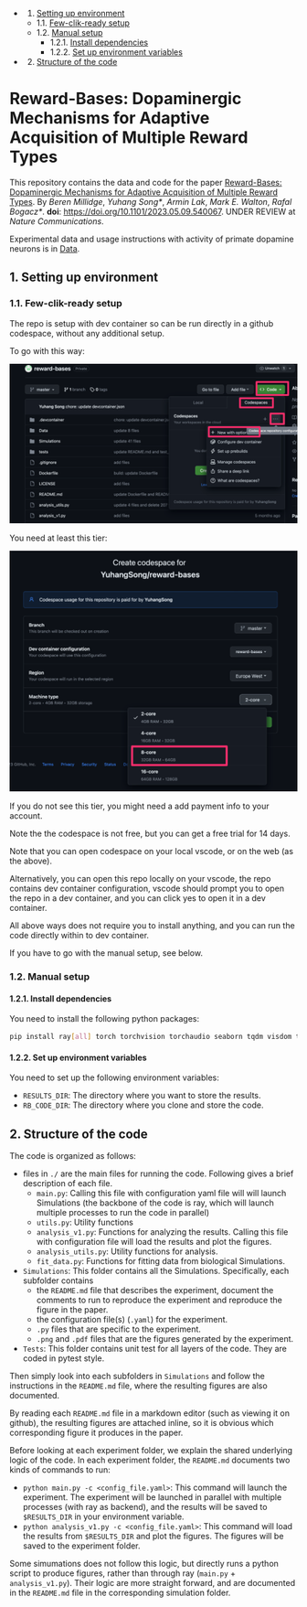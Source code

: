<!-- vscode-markdown-toc -->

-   1. [Setting up environment](#Settingupenvironment)
    -   1.1. [Few-clik-ready setup](#Few-clik-readysetup)
    -   1.2. [Manual setup](#Manualsetup)
        -   1.2.1. [Install dependencies](#Installdependencies)
        -   1.2.2. [Set up environment variables](#Setupenvironmentvariables)
-   2. [Structure of the code](#Structureofthecode)

<!-- vscode-markdown-toc-config
	numbering=true
	autoSave=true
	/vscode-markdown-toc-config -->
<!-- /vscode-markdown-toc -->

# Reward-Bases: Dopaminergic Mechanisms for Adaptive Acquisition of Multiple Reward Types

This repository contains the data and code for the paper [Reward-Bases: Dopaminergic Mechanisms for Adaptive Acquisition of Multiple Reward Types](https://www.biorxiv.org/content/10.1101/2023.05.09.540067v1).
By _Beren Millidge_, _Yuhang Song\*_, _Armin Lak_, _Mark E. Walton_, _Rafal Bogacz\*_.
**doi**: https://doi.org/10.1101/2023.05.09.540067. UNDER REVIEW at _Nature Communications_.

Experimental data and usage instructions with activity of primate dopamine neurons is in [Data](Data).

## 1. <a name='Settingupenvironment'></a>Setting up environment

<!-- ### 1.1. <a name='Withdocker'></a>With docker

A [`Dockerfile`](./Dockerfile) is available in the main directory above, and a pre-built docker image from this `Dockerfile` is available on docker hub here: [dryuhangsong/general-energy-nets:1.0](https://hub.docker.com/r/dryuhangsong/general-energy-nets).

For those who are not familiar with docker, it provides a image of a light-weighted virtual machine, which is widedly used as a frozen version of a environment ready for running the code with all dependencies installed.
Our code is run and tested on major Linux distributions and Darwin/Mac systems, but not on Windows, in case users are on platforms that we haven't tested our code, such as Windows, and having difficulty setting up environment, one can use the docker image which will start a virtual machine with frozen environment ready to run our code.
If you are not familar with docker but want to learn and use docker, [get started with docker](https://docs.docker.com/get-started/).

Alternatively, you can set up the environment by yourself (without docker), see [Without docker](#without-docker).

This section setup the environment without docker.

Note that exact reproducibility is not guaranteed without docker.
But you should not get obvious divergent results from what is reported in the paper, becase the code run on pretty high-level APIs of the packages, and the high-level APIs are supposed to be stable across different versions of the packages.
If you do obverve divergent results, please try to install package with version matching the docker image, and also **let us know** so that we can make a note for other users.

Also in this guide, we don't fix the package versions or python versions, because different python versions and packages versions might be supported and not supported on different systems. -->

<!-- You can use [conda](https://conda.io/projects/conda/en/latest/user-guide/getting-started.html#managing-python) or other tools to manage the python environment. -->

<!-- You then need to walk through the following a few steps to get your environment ready. -->

### 1.1. <a name='Few-clik-readysetup'></a>Few-clik-ready setup

The repo is setup with dev container so can be run directly in a github codespace, without any additional setup.

To go with this way:

![Alt text](image-1.png)

You need at least this tier:

![Alt text](image-2.png)

<!-- ![Alt text](image-3.png) -->

If you do not see this tier, you might need a add payment info to your account.

Note the the codespace is not free, but you can get a free trial for 14 days.

Note that you can open codespace on your local vscode, or on the web (as the above).

Alternatively, you can open this repo locally on your vscode, the repo contains dev container configuration, vscode should prompt you to open the repo in a dev container, and you can click yes to open it in a dev container.

All above ways does not require you to install anything, and you can run the code directly within to dev container.

If you have to go with the manual setup, see below.

### 1.2. <a name='Manualsetup'></a>Manual setup

#### 1.2.1. <a name='Installdependencies'></a>Install dependencies

You need to install the following python packages:

```bash
pip install ray[all] torch torchvision torchaudio seaborn tqdm visdom tabulate statsmodels h5py
```

#### 1.2.2. <a name='Setupenvironmentvariables'></a>Set up environment variables

You need to set up the following environment variables:

<!-- - `DATA_DIR`: The directory where you want to store the datasets. -->

-   `RESULTS_DIR`: The directory where you want to store the results.
-   `RB_CODE_DIR`: The directory where you clone and store the code.

<!-- Of course, make sure that the directories exist.
Exactly how to set up environment variables depends on your system (a quick search on internet should give you the answer). -->

<!-- #### Download the datasets

```bash
python -c "from torchvision import datasets; import os; [eval(f'datasets.{dataset}')(os.environ.get('DATA_DIR'),download=True) for dataset in ['MNIST']]"
python -c "from torchvision import datasets; import os; [eval(f'datasets.{dataset}')(os.environ.get('DATA_DIR'),download=True) for dataset in ['FashionMNIST']]"
python -c "from torchvision import datasets; import os; [eval(f'datasets.{dataset}')(os.environ.get('DATA_DIR'),download=True) for dataset in ['CIFAR10']]"
``` -->

## 2. <a name='Structureofthecode'></a>Structure of the code

The code is organized as follows:

-   files in `./` are the main files for running the code. Following gives a brief description of each file.
    -   `main.py`: Calling this file with configuration yaml file will will launch Simulations (the backbone of the code is ray, which will launch multiple processes to run the code in parallel)
    -   `utils.py`: Utility functions
    -   `analysis_v1.py`: Functions for analyzing the results. Calling this file with configuration file will load the results and plot the figures.
    -   `analysis_utils.py`: Utility functions for analysis.
        <!-- - `*_trainable.py`: Various trainable classes that is shared across different Simulations. -->
        <!-- - `data_utils.py`: Utility functions for dataset. -->
    -   `fit_data.py`: Functions for fitting data from biological Simulations.
-   `Simulations`: This folder contains all the Simulations. Specifically, each subfolder contains
    -   the `README.md` file that describes the experiment, document the comments to run to reproduce the experiment and reproduce the figure in the paper.
    -   the configuration file(s) (`.yaml`) for the experiment.
    -   `.py` files that are specific to the experiment.
    -   `.png` and `.pdf` files that are the figures generated by the experiment.
-   `Tests`: This folder contains unit test for all layers of the code. They are coded in pytest style.

Then simply look into each subfolders in `Simulations` and follow the instructions in the `README.md` file, where the resulting figures are also documented.

By reading each `README.md` file in a markdown editor (such as viewing it on github), the resulting figures are attached inline, so it is obvious which corresponding figure it produces in the paper.

Before looking at each experiment folder, we explain the shared underlying logic of the code.
In each experiment folder, the `README.md` documents two kinds of commands to run:

-   `python main.py -c <config_file.yaml>`: This command will launch the experiment. The experiment will be launched in parallel with multiple processes (with ray as backend), and the results will be saved to `$RESULTS_DIR` in your environment variable.
    <!-- -   You will see command `ray job submit --runtime-env runtime_envs/runtime_env_without_ip.yaml --address $pssr -- ` before `python main.py -c <config_file.yaml>`, it is to submit the job to ray cluster to run instead of run locally.
        -   If you want to run locally, you can simply remove this command, and run `python main.py -c <config_file.yaml>` on your local machine.
        -   If you want to run on a ray cluster, you will need to get yourself educated about [ray cluster](https://docs.ray.io/en/latest/cluster/getting-started.html). Then you need to set up a ray cluster and set the environment variable `$pssr` to the address of the ray cluster. -->
-   `python analysis_v1.py -c <config_file.yaml>`: This command will load the results from `$RESULTS_DIR` and plot the figures. The figures will be saved to the experiment folder.
    <!-- -   This command does not limit to produce figures though, it loads the results as a pandas dataframe and do anything with it, depending on the exec commands you passed to it. For example, it is sometimes used to produced tables as well. -->

<!-- ## 4. <a name='Othernotes'></a>Other notes

There are several other things to note. -->

<!-- ### 4.1. <a name='Warninganderrormessages'></a>Warning and error messages

You may see some warning messages when running the code:

-   depreciation warning messages from the code base are very safe, it is there so that to remind me what functionalities/logic has been depreciated, but the code is fully backward compatible.
-   depreciation warning messages from dependencies are normally safe, as the dependencies of the code base are well maintained libaries like PyTorch, Numpy, Seaborn and etc, depreciation warning messages is almost guaranteed to have backward compatibility.

You should not see any error messages if you are using the docker image.
You may see error messages if you are using your own environment, but they are usually easy to fix by comparing the `Dockerfile` with your procedure of setting up the environment.
Open an issue if you have any problem in dealing with error messages and we will help out as we can. -->

<!-- ### 4.2. <a name='Reproducibility'></a>Reproducibility

Reproducibility should be guaranteed by the docker image and how we control the randomness of Pytorch, Numpy and Random packages.
Please open an issue if you find any reproducibility issue. -->

Some simumations does not follow this logic, but directly runs a python script to produce figures, rather than through ray (`main.py` + `analysis_v1.py`).
Their logic are more straight forward, and are documented in the `README.md` file in the corresponding simulation folder.
